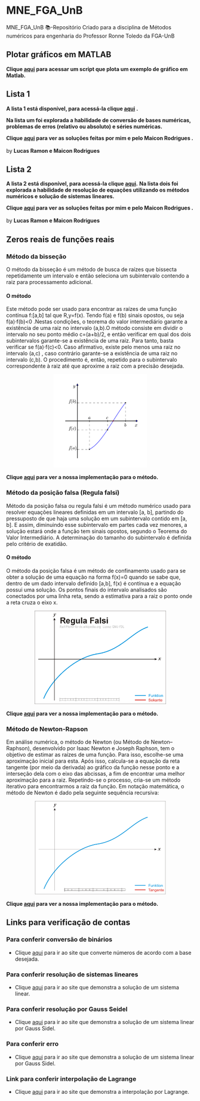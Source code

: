 # MNE_FGA_UnB
MNE_FGA_UnB 📚-Repositório Criado para a disciplina de Métodos numéricos para engenharia do Professor Ronne Toledo da FGA-UnB


## Plotar gráficos em MATLAB
<b>Clique [aqui](https://github.com/lramon2001/MNE_FGA_UnB/blob/master/Linguaguem%20de%20Programacao/plotar_grafico.m) para acessar um script que plota um exemplo de gráfico em Matlab.</b>
## Lista 1 
<b> A lista 1 está disponível, para acessá-la clique [aqui](https://github.com/lramon2001/MNE_FGA_UnB/tree/master/Listas/problemas/Problemas_Lista_1) .</b>

<b> Na lista um foi explorada a habilidade de conversão de bases numéricas, problemas de erros (relativo ou absoluto) e séries numéricas.</b>

<b>Clique [aqui](https://github.com/lramon2001/MNE_FGA_UnB/tree/master/Listas/solucoes/Lista_1) para ver as soluções feitas por mim e pelo Maicon Rodrigues .</b>
<br><br>by <b>Lucas Ramon e Maicon Rodrigues</b>

## Lista 2
<b> A lista 2 está disponível, para acessá-la clique [aqui](https://github.com/lramon2001/MNE_FGA_UnB/tree/master/Listas/problemas/Problemas_Lista_2).</b>
<b> Na lista dois foi explorada a habilidade de resolução de equações utilizando os métodos numéricos e solução de sistemas lineares.</b>

<b>Clique [aqui](https://github.com/lramon2001/MNE_FGA_UnB/tree/master/Listas/solucoes/Lista_2) para ver as soluções feitas por mim e pelo Maicon Rodrigues .</b>
<br><br>by <b>Lucas Ramon e Maicon Rodrigues</b>
## Zeros reais de funções reais

### Método da bisseção

O método da bisseção é um método de busca de raízes que bissecta repetidamente um intervalo e então seleciona um subintervalo contendo a raiz para processamento adicional.

#### O método

Este método pode ser usado para encontrar as raízes de uma função contínua f:[a,b] tal que R,y=f(x). Tendo f(a) e f(b) sinais opostos, ou seja f(a)·f(b)<0 .Nestas condições, o teorema do valor intermediário garante a existência de uma raiz no intervalo (a,b).O método consiste em dividir o intervalo no seu ponto médio c=(a+b)/2, e então verificar em qual dos dois subintervalos garante-se a existência de uma raiz. Para tanto, basta verificar se f(a)·f(c)<0. Caso afirmativo, existe pelo menos uma raiz no intervalo (a,c) , caso contrário garante-se a existência de uma raiz no intervalo (c,b). O procedimento é, então, repetido para o subintervalo correspondente à raiz até que  aproxime a raiz com a precisão desejada.<br>
<div align="center">
   <img height="250em" src="https://github.com/lramon2001/MNE_FGA_UnB/blob/master/Bisection_anime.gif"/>
</div>

<b>Clique [aqui](https://github.com/lramon2001/MNE_FGA_UnB/blob/master/Zeros%20reais%20de%20funcoes%20reais/metodo_bissecao.m) para ver a nossa implementação para o método.</b>

### Método da posição falsa (Regula falsi)

Método da posição falsa ou regula falsi é um método numérico usado para resolver equações lineares definidas em um intervalo [a, b], partindo do pressuposto de que haja uma solução em um subintervalo contido em [a, b]. E assim, diminuindo esse subintervalo em partes cada vez menores, a solução estará onde a função tem sinais opostos, segundo o Teorema do Valor Intermediário. A determinação do tamanho do subintervalo é definida pelo critério de exatidão.

#### O método


O método da posição falsa é um método de confinamento usado para se obter a solução de uma equação na forma f(x)=0 quando se sabe que, dentro de um dado intervalo definido [a,b], f(x) é contínua e a equação possui uma solução. Os pontos finais do intervalo analisados são conectados por uma linha reta, sendo a estimativa para a raiz o ponto onde a reta cruza o eixo x.<br>
<div align="center">
   <img height="250em" src="https://github.com/lramon2001/MNE_FGA_UnB/blob/master/regulafalsi.gif"/>
</div>

<b>Clique [aqui](https://github.com/lramon2001/MNE_FGA_UnB/blob/master/Zeros%20reais%20de%20funcoes%20reais/metodo_posicao_falsa.m) para ver a nossa implementação para o método.</b>

### Método de Newton-Rapson

Em análise numérica, o método de Newton (ou Método de Newton–Raphson), desenvolvido por Isaac Newton e Joseph Raphson, tem o objetivo de estimar as raízes de uma função. Para isso, escolhe-se uma aproximação inicial para esta. Após isso, calcula-se a equação da reta tangente (por meio da derivada) ao gráfico da função nesse ponto e a interseção dela com o eixo das abcissas, a fim de encontrar uma melhor aproximação para a raiz. Repetindo-se o processo, cria-se um método iterativo para encontrarmos a raiz da função. Em notação matemática, o método de Newton é dado pela seguinte sequência recursiva:

<div align="center">
   <img height="250em" src="https://github.com/lramon2001/MNE_FGA_UnB/blob/master/newtonraphson.gif"/>
</div>

<b>Clique [aqui](https://github.com/lramon2001/MNE_FGA_UnB/blob/master/Zeros%20reais%20de%20funcoes%20reais/newtonrapson.m) para ver a nossa implementação para o método.</b>

## Links para verificação de contas

### Para conferir conversão de binários
  * Clique [aqui](https://pt.planetcalc.com/862/) para ir ao site que converte números de acordo com a base desejada.

### Para conferir resolução de sistemas lineares
  * Clique [aqui](https://matrixcalc.org/pt/) para ir ao site que demonstra a solução de um sistema linear.

### Para conferir resolução por Gauss Seidel
  * Clique [aqui](https://atozmath.com/CONM/GaussEli.aspx?q=GS2&q1=2%608x%2b2y%2b3z%3d51%3b2x%2b5y%2b1z%3d23%3b-3x%2by%2b6z%3d20%60GS2%60%601.25&dm=D&dp=4&do=1#PrevPart) para ir ao site que demonstra a solução de um sistema linear por Gauss Sidel.

### Para conferir erro
  * Clique [aqui](https://conversor-de-medidas.com/ep/) para ir ao site que demonstra a solução de um sistema linear por Gauss Sidel.
### Link para conferir interpolação de Lagrange
  * Clique [aqui](https://pt.planetcalc.com/8692/) para ir ao site que demonstra a interpolação por Lagrange.
